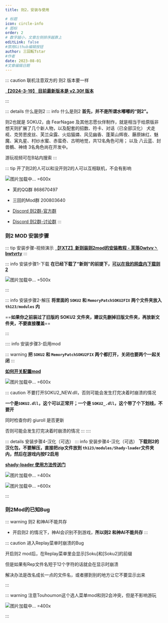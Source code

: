 ```yaml
---
title: 则2，安装与使用

# 标题
icon: circle-info
# 图标
order: 2
# 数字越小，文章左侧排序越靠上
editLink: false
#禁用Github编辑按钮
author: 三回転Tstar
#作者
date: 2023-08-01
#文章编辑日期
---
```



::: caution 联机注意双方的 则2 版本要一样

[**【2024-3-19】 目前最新版本是 v2.30f 版本**](/about/)

:::

::: details 什么是则2
::: info 什么是则2
**首先，并不是所谓水嘟嘟的“则2”。**

则2也就是 SOKU2，由 FearNagae 及其他志愿伙伴制作，就是相当于给原版非想天则扩展了几个新人物，以及配套的招数、符卡、对话（已全部汉化）
犬走椛、克劳恩皮丝、芙兰朵露、火焰猫燐、风见幽香、蓬莱山辉夜、藤原妹红、魅魔、寅丸星、村纱水蜜、赤蛮奇、古明地觉，共12名角色可用；
以及 八云蓝、封兽鵺、神绮 3名角色尚在开发中。

游玩视频可在B站内搜索
:::

::: tip 开了则2的人可以和没开则2的人可以互相联机，不会有影响


![图片加载中... =600x](https://bu.dusays.com/2024/01/21/65acdfd88c374.webp "可与原版角色共存，联机也可以和原版互相兼容，无任何副作用")



- 芙的QQ群 868670497

- 三回的Mod群 200803640

- [Discord 则2群-官方群](http://discord.gg/Bgxdcav)

- [Discord 则2群-讨论群](https://discord.gg/AyAD8ZYNjg)
:::


### 则2 MOD 安装步骤
::: tip 安装步骤-视频演示
[**【FXTZ】新则装则2mod的安装教程 - 芙落Owtvv丶bwtvrty**](https://www.bilibili.com/video/BV1HH4y1L7m3)
:::

::: info 安装步骤1-下载
**在已经下载了“新则”的前提下，**[**可以在我的网盘内下载则2**](/about/)


![图片加载中... =500x](https://bu.dusays.com/2023/08/20/64e21c0c42ae2.png "联机注意双方的 则2 版本要一样")



:::


::: info 安装步骤2-解压
**将里面的 `SOKU2` 和 `MemoryPatchSOKU2FIX` 两个文件夹放入 `th123/modules` 内**

==**如果你之前装过了旧版的 SOKU2 文件夹，建议先删掉旧版文件夹，再放新文件夹，不要直接覆盖**==


:::

:::: info 安装步骤3-启用mod

::: warning 
**把 `SOKU2` 和 `MemoryPatchSOKU2FIX` 两个都打开，关闭也要两个一起关闭**
:::

[**如何开关配置mod**](/mods/WhatsMod.html)

![图片加载中... =600x](https://bu.dusays.com/2024/05/18/664887ef99485.png " ")



::: caution 不要打开SOKU2_NEW.dll，否则可能会发生打完决着时崩溃的情况

**一个是`SOKU2.dll`，这个可以正常开；一个是 `SOKU2_.dll`，这个带了个下划线，不要开**

同时检查你的 giuroll 是否更新

否则可能会发生打完决着时崩溃的情况
:::
::::

::: details 安装步骤4-汉化（可选）
::: info 安装步骤4-汉化（可选）
**下载则2的汉化包，不要解压，直接把zip文件放到 `th123/modules/Shady-loader`文件夹内，然后在游戏内按F2启用**

[**shady-loader 使用方法传送门**](/mods/DIY/Shady-loader.html)


![图片加载中... =400x](https://bu.dusays.com/2024/01/21/65ace0b1039bf.webp "shady-loader加载")

![图片加载中... =600x](https://bu.dusays.com/2024/01/21/65acecaeb75a3.webp "则2汉化")

:::

### 则2Mod的已知Bug

::: warning 则2 和神AI不能共存

- 开启则2 的情况下，神AI会识别不到游戏，**所以则2 和神AI不能共存**
:::

::: caution 进入Replay菜单时崩溃的Bug

开启则2 mod后，在Replay菜单里会显示[Soku]和[Soku2]的前缀

但是如果有Rep文件名短于12个字符的话就会在显示时崩溃

解决办法是改名成长一点的文件名，或者挪到别的地方让它不要显示出来

:::



::: warning 注意Touhoumon这个选人菜单mod和则2会冲突，但是不影响游玩

![图片加载中... =400x](https://bu.dusays.com/2024/01/21/65ace045c26e1.webp "注意Touhoumon这个选人菜单mod和则2会冲突，但是不影响游玩")

:::
